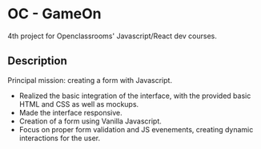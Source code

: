 # OC - GameOn

4th project for Openclassrooms' Javascript/React dev courses.

## Description

Principal mission: creating a form with Javascript.
* Realized the basic integration of the interface, with the provided basic HTML and CSS as well as mockups.
* Made the interface responsive.
* Creation of a form using Vanilla Javascript.
* Focus on proper form validation and JS evenements, creating dynamic interactions for the user.
